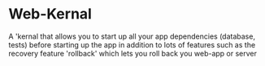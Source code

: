 # Web-Kernal
A 'kernal that allows you to start up all your app dependencies (database, tests) before starting up the app in addition to lots of features such as the recovery feature 'rollback' which lets you roll back you web-app or server
